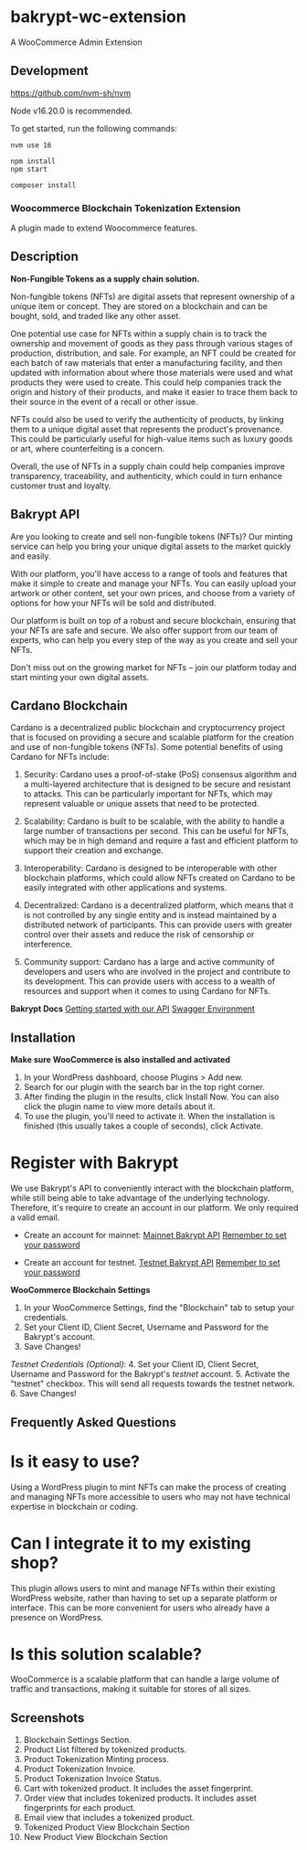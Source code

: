 # bakrypt-wc-extension

A WooCommerce Admin Extension

## Development

https://github.com/nvm-sh/nvm

Node v16.20.0 is recommended.

To get started, run the following commands:

```text
nvm use 16

npm install
npm start

composer install
```

### Woocommerce Blockchain Tokenization Extension  ###

A plugin made to extend Woocommerce features.

## Description ##

**Non-Fungible Tokens as a supply chain solution.**

Non-fungible tokens (NFTs) are digital assets that represent ownership of a unique item or concept. They are stored on a blockchain and can be bought, sold, and traded like any other asset.

One potential use case for NFTs within a supply chain is to track the ownership and movement of goods as they pass through various stages of production, distribution, and sale. For example, an NFT could be created for each batch of raw materials that enter a manufacturing facility, and then updated with information about where those materials were used and what products they were used to create. This could help companies track the origin and history of their products, and make it easier to trace them back to their source in the event of a recall or other issue.

NFTs could also be used to verify the authenticity of products, by linking them to a unique digital asset that represents the product's provenance. This could be particularly useful for high-value items such as luxury goods or art, where counterfeiting is a concern.

Overall, the use of NFTs in a supply chain could help companies improve transparency, traceability, and authenticity, which could in turn enhance customer trust and loyalty.
## Bakrypt API ##

Are you looking to create and sell non-fungible tokens (NFTs)? Our minting service can help you bring your unique digital assets to the market quickly and easily.

With our platform, you'll have access to a range of tools and features that make it simple to create and manage your NFTs. You can easily upload your artwork or other content, set your own prices, and choose from a variety of options for how your NFTs will be sold and distributed.

Our platform is built on top of a robust and secure blockchain, ensuring that your NFTs are safe and secure. We also offer support from our team of experts, who can help you every step of the way as you create and sell your NFTs.

Don't miss out on the growing market for NFTs – join our platform today and start minting your own digital assets.
## Cardano Blockchain ##

Cardano is a decentralized public blockchain and cryptocurrency project that is focused on providing a secure and scalable platform for the creation and use of non-fungible tokens (NFTs). Some potential benefits of using Cardano for NFTs include:

1. Security: Cardano uses a proof-of-stake (PoS) consensus algorithm and a multi-layered architecture that is designed to be secure and resistant to attacks. This can be particularly important for NFTs, which may represent valuable or unique assets that need to be protected.

2. Scalability: Cardano is built to be scalable, with the ability to handle a large number of transactions per second. This can be useful for NFTs, which may be in high demand and require a fast and efficient platform to support their creation and exchange.

3. Interoperability: Cardano is designed to be interoperable with other blockchain platforms, which could allow NFTs created on Cardano to be easily integrated with other applications and systems.

4. Decentralized: Cardano is a decentralized platform, which means that it is not controlled by any single entity and is instead maintained by a distributed network of participants. This can provide users with greater control over their assets and reduce the risk of censorship or interference.

5. Community support: Cardano has a large and active community of developers and users who are involved in the project and contribute to its development. This can provide users with access to a wealth of resources and support when it comes to using Cardano for NFTs.

**Bakrypt Docs**
[Getting started with our API](https://bakrypt.readme.io/reference/getting-started-with-your-api)
[Swagger Environment](https://bakrypt.io/docs/)

## Installation ##

**Make sure WooCommerce is also installed and activated** 

1. In your WordPress dashboard, choose Plugins > Add new.
2. Search for our plugin with the search bar in the top right corner.
3. After finding the plugin in the results, click Install Now. You can also click the plugin name to view more details about it.
4. To use the plugin, you'll need to activate it. When the installation is finished (this usually takes a couple of seconds), click Activate.

# Register with Bakrypt #
We use Bakrypt's API to conveniently interact with the blockchain platform, while still being able to take advantage of the underlying technology. Therefore, it's require to create an account in our platform. We only required a valid email.

* Create an account for mainnet:
[Mainnet Bakrypt API](https://bakrypt.io/account/login/) 
[Remember to set your password](https://bakrypt.io/account/password_reset/) 

* Create an account for testnet.
[Testnet Bakrypt API](https://testnet.bakrypt.io/account/login/) 
[Remember to set your password](https://testnet.bakrypt.io/account/password_reset/) 

**WooCommerce Blockchain Settings**
1. In your WooCommerce Settings, find the "Blockchain" tab to setup your credentials. 
2. Set your Client ID, Client Secret, Username and Password for the Bakrypt's account. 
3. Save Changes!

*Testnet Credentials (Optional):* 
4. Set your Client ID, Client Secret, Username and Password for the Bakrypt's *testnet* account.
5. Activate the "testnet" checkbox. This will send all requests towards the testnet network.
6. Save Changes! 

## Frequently Asked Questions ##

# Is it easy to use? #

Using a WordPress plugin to mint NFTs can make the process of creating and managing NFTs more accessible to users who may not have technical expertise in blockchain or coding.

# Can I integrate it to my existing shop? #

This plugin allows users to mint and manage NFTs within their existing WordPress website, rather than having to set up a separate platform or interface. This can be more convenient for users who already have a presence on WordPress.

# Is this solution scalable? #

WooCommerce is a scalable platform that can handle a large volume of traffic and transactions, making it suitable for stores of all sizes.

## Screenshots ##

1. Blockchain Settings Section.
2. Product List filtered by tokenized products.
3. Product Tokenization Minting process.
4. Product Tokenization Invoice.
5. Product Tokenization Invoice Status.
6. Cart with tokenized product. It includes the asset fingerprint.
7. Order view that includes tokenized products. It includes asset fingerprints for each product.
8. Email view that includes a tokenized product. 
9. Tokenized Product View Blockchain Section
10. New Product View Blockchain Section

